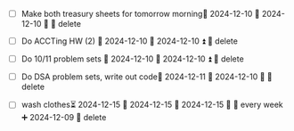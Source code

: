 - [ ] Make both treasury sheets for tomorrow morning🛫 2024-12-10 📅 2024-12-10 🔽 🏁 delete 
- [ ] Do ACCTing HW (2) 📅 2024-12-10 🛫 2024-12-10 ⏫ 🏁 delete 
- [ ] Do 10/11 problem sets 📅 2024-12-10 🛫 2024-12-10 ⏫ 🏁 delete 
- [ ] Do DSA problem sets, write out code📅 2024-12-11 🛫 2024-12-10 🔼 🏁 delete 

- [ ] wash clothes⏳ 2024-12-15 📅 2024-12-15 🛫 2024-12-15 🔽 🔁 every week ➕ 2024-12-09 🏁 delete 